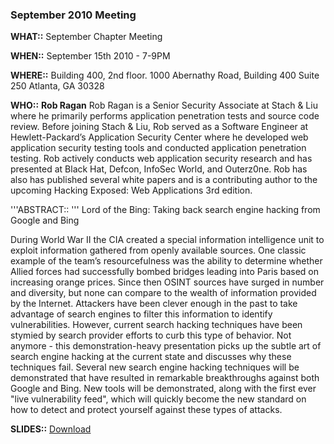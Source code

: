 ### September 2010 Meeting

**WHAT::** September Chapter Meeting

**WHEN::** September 15th 2010 - 7-9PM

**WHERE::** Building 400, 2nd floor. 1000 Abernathy Road, Building 400
Suite 250 Atlanta, GA 30328

**WHO::** **Rob Ragan** Rob Ragan is a Senior Security Associate at
Stach & Liu where he primarily performs application penetration tests
and source code review. Before joining Stach & Liu, Rob served as a
Software Engineer at Hewlett-Packard’s Application Security Center where
he developed web application security testing tools and conducted
application penetration testing. Rob actively conducts web application
security research and has presented at Black Hat, Defcon, InfoSec World,
and Outerz0ne. Rob has also has published several white papers and is a
contributing author to the upcoming Hacking Exposed: Web Applications
3rd edition.

'''ABSTRACT:: ''' Lord of the Bing: Taking back search engine hacking
from Google and Bing

During World War II the CIA created a special information intelligence
unit to exploit information gathered from openly available sources. One
classic example of the team’s resourcefulness was the ability to
determine whether Allied forces had successfully bombed bridges leading
into Paris based on increasing orange prices. Since then OSINT sources
have surged in number and diversity, but none can compare to the wealth
of information provided by the Internet. Attackers have been clever
enough in the past to take advantage of search engines to filter this
information to identify vulnerabilities. However, current search hacking
techniques have been stymied by search provider efforts to curb this
type of behavior. Not anymore - this demonstration-heavy presentation
picks up the subtle art of search engine hacking at the current state
and discusses why these techniques fail. Several new search engine
hacking techniques will be demonstrated that have resulted in remarkable
breakthroughs against both Google and Bing. New tools will be
demonstrated, along with the first ever "live vulnerability feed", which
will quickly become the new standard on how to detect and protect
yourself against these types of attacks.

**SLIDES::**
[Download](http://www.owasp.org/images/5/54/Owasp_Atl_Oct-2010_Meeting-Lord_of_The_Bing.pdf)